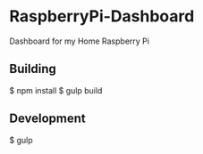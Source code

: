 # RaspberryPi-Dashboard

Dashboard for my Home Raspberry Pi

## Building
$ npm install
$ gulp build

## Development
$ gulp